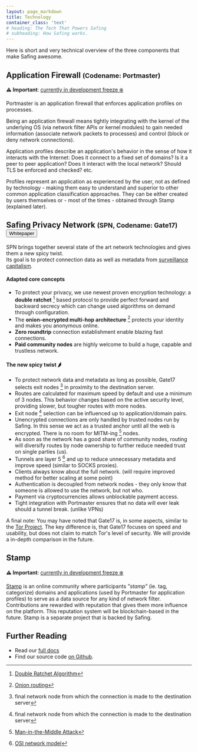 ```yaml
---
layout: page_markdown
title: Technology
container_class: 'text'
# heading: The Tech That Powers Safing
# subheading: How Safing works.
---
```


Here is short and very technical overview of the three components that make Safing awesome.

<h2>Application Firewall <small>(Codename: Portmaster)</small></h2>

**⚠️ Important**: [currently in development freeze ❄️](/podcast/2019/09/19/decisions-that-shift-a-company/)

Portmaster is an application firewall that enforces application profiles on processes.

Being an application firewall means tightly integrating with the kernel of the underlying OS <span class="text-lighter">(via network filter APIs or kernel modules)</span> to gain needed information <span class="text-lighter">(associate network packets to processes)</span> and control <span class="text-lighter">(block or deny network connections)</span>.

Application profiles describe an application's behavior in the sense of how it interacts with the Internet: Does it connect to a fixed set of domains? Is it a peer to peer application? Does it interact with the local network? Should TLS be enforced and checked? etc.

Profiles represent an application as experienced by the user, not as defined by technology - making them easy to understand and superior to other common application classification approaches.
They can be either created by users themselves or - most of the times - obtained through Stamp <span class="text-lighter">(explained later)</span>.

<h2 id='gate17'>
  Safing Privacy Network
  <small>(SPN, Codename: Gate17)</small>

  <a href="{{ site.whitepaper_url }}Gate17.pdf" target="_blank">
    <button class='ui safing-secondary right floated button'>
      Whitepaper
    </button>
  </a>
</h2>

SPN brings together several state of the art network technologies and gives them a new spicy twist️.  
Its goal is to protect connection data as well as metadata from [surveillance capitalism](https://en.wikipedia.org/wiki/Surveillance_capitalism).

#### Adapted core concepts

- To protect your privacy, we use newest proven encryption technology: a __double ratchet__ [^doubleratchet] based protocol to provide perfect forward and backward secrecy which can change used algorithms on demand through configuration.
- The __onion-encrypted multi-hop architecture__ [^onionrouting] protects your identity and makes you anonymous online.
- __Zero roundtrip__ connection establishment enable blazing fast connections.
- __Paid community nodes__ are highly welcome to build a huge, capable and trustless network.

#### The new spicy twist 🌶️

- To protect network data and metadata as long as possible, Gate17 selects exit nodes [^exitnode] in proximity to the destination server.
- Routes are calculated for maximum speed by default and use a minimum of 3 nodes. This behavior changes based on the active security level, providing slower, but tougher routes with more nodes.
- Exit node [^exitnode] selection can be influenced up to application/domain pairs.
- Unencrypted connections are only handled by trusted nodes run by Safing. In this sense we act as a trusted anchor until all the web is encrypted. There is no room for MITM-ing [^mitm] nodes.
- As soon as the network has a good share of community nodes, routing will diversify routes by node ownership to further reduce needed trust on single parties <span class="text-lighter">(us)</span>.
- Tunnels are layer 5 [^osi] and up to reduce unnecessary metadata and improve speed <span class="text-lighter">(similar to SOCKS proxies)</span>.
- Clients always know about the full network. <span class="text-lighter">(will require improved method for better scaling at some point)</span>
- Authentication is decoupled from network nodes - they only know that someone is allowed to use the network, but not who.
- Payment via cryptocurrencies allows unblockable payment access.
- Tight integration with Portmaster ensures that no data will ever leak should a tunnel break. <span class="text-lighter">(unlike VPNs)</span>

[^doubleratchet]: [Double Ratchet Algorithm](https://en.wikipedia.org/wiki/Double_Ratchet_Algorithm)
[^onionrouting]: [Onion routing](https://en.wikipedia.org/wiki/Onion_routing)
[^exitnode]: final network node from which the connection is made to the destination server
[^mitm]: [Man-in-the-Middle Attack](https://en.wikipedia.org/wiki/Man-in-the-middle_attack)
[^osi]: [OSI network model](https://en.wikipedia.org/wiki/OSI_model)

<span class="note-light"> A final note: You may have noted that Gate17 is, in some aspects, similar to the [Tor Project](https://www.torproject.org/). The key difference is, that Gate17 focuses on speed and usability, but does not claim to match Tor's level of security. We will provide a in-depth comparison in the future.</span>

## Stamp

**⚠️ Important**: [currently in development freeze ❄️](/podcast/2019/09/19/decisions-that-shift-a-company/)

[Stamp](https://stamp.community) is an online community where participants _"stamp"_ <span class="text-lighter">(ie. tag, categorize)</span> domains and applications <span class="text-lighter">(used by Portmaster for application profiles)</span> to serve as a data source for any kind of network filter. Contributions are rewarded with reputation that gives them more influence on the platform. This reputation system will be blockchain-based in the future. Stamp is a separate project that is backed by Safing.

## Further Reading

- Read our [full docs](https://docs.safing.io)
- Find our source code [on Github](https://github.com/Safing).

<div class="margin-top-40 page-divider"></div>
